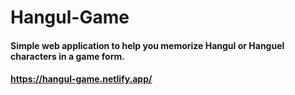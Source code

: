 # Hangul-Game

#### Simple web application to help you memorize Hangul or Hanguel characters in a game form.

#### https://hangul-game.netlify.app/